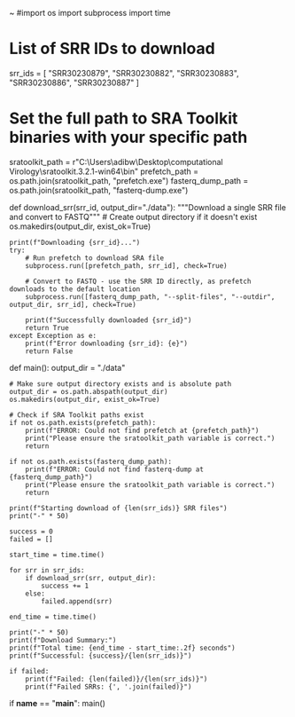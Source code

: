 ~
#import os
import subprocess
import time

# List of SRR IDs to download
srr_ids = [
    "SRR30230879",
    "SRR30230882",
    "SRR30230883",
    "SRR30230886",
    "SRR30230887"
]

# Set the full path to SRA Toolkit binaries with your specific path
sratoolkit_path = r"C:\Users\adibw\Desktop\computational Virology\sratoolkit.3.2.1-win64\bin"
prefetch_path = os.path.join(sratoolkit_path, "prefetch.exe")
fasterq_dump_path = os.path.join(sratoolkit_path, "fasterq-dump.exe")

def download_srr(srr_id, output_dir="./data"):
    """Download a single SRR file and convert to FASTQ"""
    # Create output directory if it doesn't exist
    os.makedirs(output_dir, exist_ok=True)
    
    print(f"Downloading {srr_id}...")
    try:
        # Run prefetch to download SRA file
        subprocess.run([prefetch_path, srr_id], check=True)
        
        # Convert to FASTQ - use the SRR ID directly, as prefetch downloads to the default location
        subprocess.run([fasterq_dump_path, "--split-files", "--outdir", output_dir, srr_id], check=True)
        
        print(f"Successfully downloaded {srr_id}")
        return True
    except Exception as e:
        print(f"Error downloading {srr_id}: {e}")
        return False

def main():
    output_dir = "./data"
    
    # Make sure output directory exists and is absolute path
    output_dir = os.path.abspath(output_dir)
    os.makedirs(output_dir, exist_ok=True)
    
    # Check if SRA Toolkit paths exist
    if not os.path.exists(prefetch_path):
        print(f"ERROR: Could not find prefetch at {prefetch_path}")
        print("Please ensure the sratoolkit_path variable is correct.")
        return
        
    if not os.path.exists(fasterq_dump_path):
        print(f"ERROR: Could not find fasterq-dump at {fasterq_dump_path}")
        print("Please ensure the sratoolkit_path variable is correct.")
        return
    
    print(f"Starting download of {len(srr_ids)} SRR files")
    print("-" * 50)
    
    success = 0
    failed = []
    
    start_time = time.time()
    
    for srr in srr_ids:
        if download_srr(srr, output_dir):
            success += 1
        else:
            failed.append(srr)
    
    end_time = time.time()
    
    print("-" * 50)
    print(f"Download Summary:")
    print(f"Total time: {end_time - start_time:.2f} seconds")
    print(f"Successful: {success}/{len(srr_ids)}")
    
    if failed:
        print(f"Failed: {len(failed)}/{len(srr_ids)}")
        print(f"Failed SRRs: {', '.join(failed)}")

if __name__ == "__main__":
    main()
